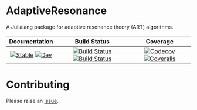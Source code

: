 # AdaptiveResonance

A Julialang package for adaptive resonance theory (ART) algorithms.

| **Documentation**  | **Build Status** | **Coverage** |
|:------------------:|:----------------:|:------------:|
| [![Stable][docs-stable-img]][docs-stable-url] [![Dev][docs-dev-img]][docs-dev-url] | [![Build Status][travis-img]][travis-url] [![Build Status][appveyor-img]][appveyor-url] | [![Codecov][codecov-img]][codecov-url] [![Coveralls][coveralls-img]][coveralls-url] |

[docs-stable-img]: https://img.shields.io/badge/docs-stable-blue.svg
[docs-stable-url]: https://AP6YC.github.io/AdaptiveResonance.jl/stable

[docs-dev-img]: https://img.shields.io/badge/docs-dev-blue.svg
[docs-dev-url]: https://AP6YC.github.io/AdaptiveResonance.jl/dev

[travis-img]: https://travis-ci.com/AP6YC/AdaptiveResonance.jl.svg?branch=master
[travis-url]: https://travis-ci.com/AP6YC/AdaptiveResonance.jl

[appveyor-img]: https://ci.appveyor.com/api/projects/status/github/AP6YC/AdaptiveResonance.jl?svg=true
[appveyor-url]: https://ci.appveyor.com/project/AP6YC/AdaptiveResonance-jl

[codecov-img]: https://codecov.io/gh/AP6YC/AdaptiveResonance.jl/branch/master/graph/badge.svg
[codecov-url]: https://codecov.io/gh/AP6YC/AdaptiveResonance.jl

[coveralls-img]: https://coveralls.io/repos/github/AP6YC/AdaptiveResonance.jl/badge.svg?branch=master
[coveralls-url]: https://coveralls.io/github/AP6YC/AdaptiveResonance.jl?branch=master

[issues-url]: https://github.com/AP6YC/AdaptiveResonance.jl/issues
[contrib-url]: https://juliadocs.github.io/Documenter.jl/dev/contributing/
[discourse-tag-url]: https://discourse.julialang.org/tags/documenter
[gitter-url]: https://gitter.im/juliadocs/users

# Contributing

Please raise an [issue][issues-url].

<!--

Old CI token code:

[![Stable](https://img.shields.io/badge/docs-stable-blue.svg)](https://AP6YC.github.io/AdaptiveResonance.jl/stable)
[![Dev](https://img.shields.io/badge/docs-dev-blue.svg)](https://AP6YC.github.io/AdaptiveResonance.jl/dev)
[![Build Status](https://travis-ci.com/AP6YC/AdaptiveResonance.jl.svg?branch=master)](https://travis-ci.com/AP6YC/AdaptiveResonance.jl)
[![Build Status](https://ci.appveyor.com/api/projects/status/github/AP6YC/AdaptiveResonance.jl?svg=true)](https://ci.appveyor.com/project/AP6YC/AdaptiveResonance-jl)
[![Codecov](https://codecov.io/gh/AP6YC/AdaptiveResonance.jl/branch/master/graph/badge.svg)](https://codecov.io/gh/AP6YC/AdaptiveResonance.jl)
[![Coveralls](https://coveralls.io/repos/github/AP6YC/AdaptiveResonance.jl/badge.svg?branch=master)](https://coveralls.io/github/AP6YC/AdaptiveResonance.jl?branch=master) -->